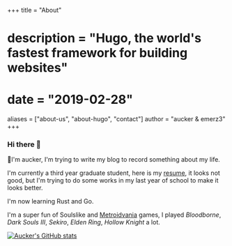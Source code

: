 +++
title = "About"
# description = "Hugo, the world's fastest framework for building websites"
# date = "2019-02-28"
aliases = ["about-us", "about-hugo", "contact"]
author = "aucker & emerz3"
+++

### Hi there 👋

🚀I'm aucker, I'm trying to write my blog to record something about my life.

I'm currently a third year graduate student, here is my [resume](https://aucker.github.io/files/resume.pdf), it looks not good, but I'm trying to do some works in my last year of school to make it looks better.

I'm now learning Rust and Go.

I'm a super fun of Soulslike and [Metroidvania](https://en.wikipedia.org/wiki/Metroidvania) games, I played *Bloodborne*, *Dark Souls III*, *Sekiro*, *Elden Ring*, *Hollow Knight* a lot.

<!-- ```rust
struct Portfolio;

impl Portfolio {
    const NAME: &'static str = "aucker";
    const LOCATION: &'static str = "Harbin, China";
    const PROFILE: &'static str = "MSc.";
    const EXPERIENCE: &'static str = "5+ years";
}

struct Skills;

impl Skills {
    const LANGUAGES: [&'static str; 5] = ["Rust", "C/C++", "JavaScript", "Golang", "Python", "Kotlin/Java"];
    const OPERATION_SYSTEMS: [&'static str; 3] = ["macOS", "Linux", "Windows"];
    const STORAGES: [&'static str; 5] = ["PostgreSQL", "Elasticsearch", "MongoDB", "Redis", "MySQL"];
    const MESSAGE_QUEUES: [&'static str; 3] = ["Kafka", "RocketMQ", "RabbitMQ"];
    const WEB_FRAMEWORKS: [&'static str; 4] = ["Actix-Web", "Rocket"];
    const DEVOPS: [&'static str; 3] = ["Docker", "Kubernetes"];
}
``` -->

[![Aucker's GitHub stats](https://github-readme-stats.vercel.app/api?username=aucker)](https://github.com/aucker/github-readme-stats)

